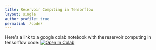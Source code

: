 ```yaml
---
title: Reservoir Computing in Tensorflow
layout: single
author_profile: true
permalink: /code/
---
```

Here's a link to a google colab notebook with the reservoir computing in tensorflow code: [![Open In Colab](https://colab.research.google.com/assets/colab-badge.svg)](https://githubtocolab.com/awikner/CHyPP/blob/master/TREND_Logistic_Regression.ipynb)
